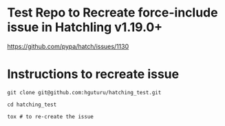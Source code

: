 # Test Repo to Recreate force-include issue in Hatchling v1.19.0+
https://github.com/pypa/hatch/issues/1130

# Instructions to recreate issue
```console
git clone git@github.com:hguturu/hatching_test.git

cd hatching_test

tox # to re-create the issue
```
